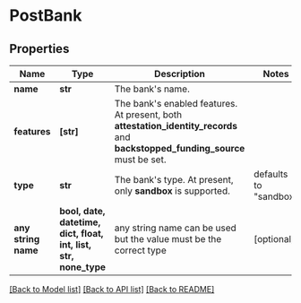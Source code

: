 # PostBank


## Properties
Name | Type | Description | Notes
------------ | ------------- | ------------- | -------------
**name** | **str** | The bank&#39;s name. | 
**features** | **[str]** | The bank&#39;s enabled features. At present, both **attestation_identity_records** and **backstopped_funding_source** must be set. | 
**type** | **str** | The bank&#39;s type. At present, only **sandbox** is supported. | defaults to "sandbox"
**any string name** | **bool, date, datetime, dict, float, int, list, str, none_type** | any string name can be used but the value must be the correct type | [optional]

[[Back to Model list]](../README.md#documentation-for-models) [[Back to API list]](../README.md#documentation-for-api-endpoints) [[Back to README]](../README.md)


